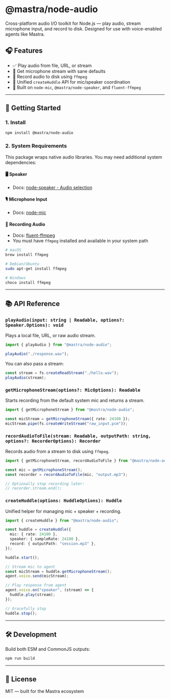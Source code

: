 # @mastra/node-audio

Cross-platform audio I/O toolkit for Node.js — play audio, stream microphone input, and record to disk. Designed for use with voice-enabled agents like Mastra.

## 🎧 Features

- ✅ Play audio from file, URL, or stream
- 🎤 Get microphone stream with sane defaults
- 📼 Record audio to disk using `ffmpeg`
- 🔄 Unified `createHuddle` API for mic/speaker coordination
- 🧰 Built on `node-mic`, `@mastra/node-speaker`, and `fluent-ffmpeg`

---

## 🚀 Getting Started

### 1. Install

```bash
npm install @mastra/node-audio
```

### 2. System Requirements

This package wraps native audio libraries. You may need additional system dependencies:

#### 🖥 Speaker
- Docs: [node-speaker - Audio selection](https://github.com/TooTallNate/node-speaker?tab=readme-ov-file#audio-backend-selection)

#### 🎙 Microphone Input
- Docs: [node-mic](https://github.com/Symbitic/node-mic)

#### 💾 Recording Audio
- Docs: [fluent-ffmpeg](https://www.npmjs.com/package/fluent-ffmpeg)
- You must have `ffmpeg` installed and available in your system path

```bash
# macOS
brew install ffmpeg

# Debian/Ubuntu
sudo apt-get install ffmpeg

# Windows
choco install ffmpeg
```

---

## 📚 API Reference

### `playAudio(input: string | Readable, options?: Speaker.Options): void`
Plays a local file, URL, or raw audio stream.

```ts
import { playAudio } from "@mastra/node-audio";

playAudio("./response.wav");
```

You can also pass a stream:

```ts
const stream = fs.createReadStream("./hello.wav");
playAudio(stream);
```

### `getMicrophoneStream(options?: MicOptions): Readable`
Starts recording from the default system mic and returns a stream.

```ts
import { getMicrophoneStream } from "@mastra/node-audio";

const micStream = getMicrophoneStream({ rate: 24100 });
micStream.pipe(fs.createWriteStream("raw_input.pcm"));
```

### `recordAudioToFile(stream: Readable, outputPath: string, options?: RecorderOptions): Recorder`
Records audio from a stream to disk using `ffmpeg`.

```ts
import { getMicrophoneStream, recordAudioToFile } from "@mastra/node-audio";

const mic = getMicrophoneStream();
const recorder = recordAudioToFile(mic, "output.mp3");

// Optionally stop recording later:
// recorder.stream.end();
```

### `createHuddle(options: HuddleOptions): Huddle`
Unified helper for managing mic + speaker + recording.

```ts
import { createHuddle } from "@mastra/node-audio";

const huddle = createHuddle({
  mic: { rate: 24100 },
  speaker: { sampleRate: 24100 },
  record: { outputPath: "session.mp3" },
});

huddle.start();

// Stream mic to agent
const micStream = huddle.getMicrophoneStream();
agent.voice.send(micStream);

// Play response from agent
agent.voice.on("speaker", (stream) => {
  huddle.play(stream);
});

// Gracefully stop
huddle.stop();
```

---

## 🛠 Development

Build both ESM and CommonJS outputs:

```bash
npm run build
```

---

## 🧩 License
MIT — built for the Mastra ecosystem